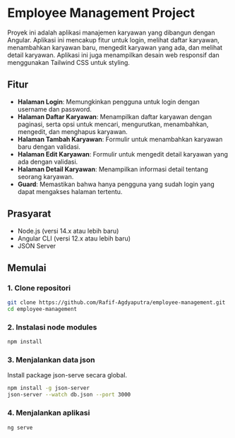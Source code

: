 # Employee Management Project

Proyek ini adalah aplikasi manajemen karyawan yang dibangun dengan Angular. Aplikasi ini mencakup fitur untuk login, melihat daftar karyawan, menambahkan karyawan baru, mengedit karyawan yang ada, dan melihat detail karyawan. Aplikasi ini juga menampilkan desain web responsif dan menggunakan Tailwind CSS untuk styling.

## Fitur

- **Halaman Login**: Memungkinkan pengguna untuk login dengan username dan password.
- **Halaman Daftar Karyawan**: Menampilkan daftar karyawan dengan paginasi, serta opsi untuk mencari, mengurutkan, menambahkan, mengedit, dan menghapus karyawan.
- **Halaman Tambah Karyawan**: Formulir untuk menambahkan karyawan baru dengan validasi.
- **Halaman Edit Karyawan**: Formulir untuk mengedit detail karyawan yang ada dengan validasi.
- **Halaman Detail Karyawan**: Menampilkan informasi detail tentang seorang karyawan.
- **Guard**: Memastikan bahwa hanya pengguna yang sudah login yang dapat mengakses halaman tertentu.

## Prasyarat

- Node.js (versi 14.x atau lebih baru)
- Angular CLI (versi 12.x atau lebih baru)
- JSON Server

## Memulai

### 1. Clone repositori

```bash
git clone https://github.com/Rafif-Agdyaputra/employee-management.git
cd employee-management
```

### 2. Instalasi node modules
```bash
npm install
```
### 3. Menjalankan data json
Install package json-serve secara global.
```bash
npm install -g json-server
json-server --watch db.json --port 3000
```
### 4. Menjalankan aplikasi
```bash
ng serve
```
